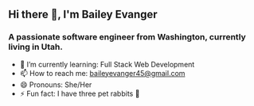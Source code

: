 ## Hi there 👋, I'm Bailey Evanger
### A passionate software engineer from Washington, currently living in Utah.


- 🌱 I’m currently learning: Full Stack Web Development
- 📫 How to reach me: baileyevanger45@gmail.com
- 😄 Pronouns: She/Her
- ⚡ Fun fact: I have three pet rabbits 🐰

